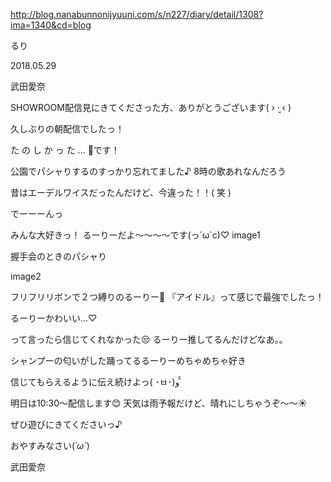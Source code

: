 http://blog.nanabunnonijyuuni.com/s/n227/diary/detail/1308?ima=1340&cd=blog





るり

2018.05.29

武田愛奈





SHOWROOM配信見にきてくださった方、ありがとうございます( › ·̮ ‹ )

久しぶりの朝配信でしたっ！

た の し か っ た … 💓です！









公園でパシャりするのすっかり忘れてました♪
8時の歌あれなんだろう

昔はエーデルワイスだったんだけど、今違った！！( 笑 )













でーーーんっ



みんな大好きっ！
るーりーだよ〜〜〜〜です(っ´ω`c)♡
image1




握手会のときのパシャり




image2

フリフリリボンで２つ縛りのるーりー🐸
『アイドル』って感じで最強でしたっ！




るーりーかわいい…♡




って言ったら信じてくれなかった😒
るーりー推してるんだけどなあ。。









シャンプーの匂いがした踊ってるるーりーめちゃめちゃ好き










信じてもらえるように伝え続けよっ( ･ㅂ･)و ̑̑



















明日は10:30〜配信します😊
天気は雨予報だけど、晴れにしちゃうぞ〜〜☀️


ぜひ遊びにきてくださいっ♪







おやすみなさい(*´ω`*)


武田愛奈 
